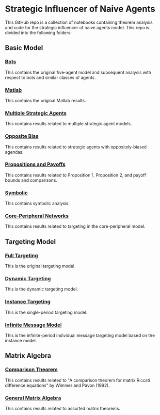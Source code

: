 # Strategic Influencer of Naive Agents

This GitHub repo is a collection of notebooks containing theorem analysis and code for the strategic influencer of naive agents model. This repo is divided into the following folders:

## Basic Model

### [Bots](https://github.com/jbrightuniverse/strategic_influencer_of_naive_agents/tree/main/bots)
This contains the original five-agent model and subsequent analysis with respect to bots and similar classes of agents.

### [Matlab](https://github.com/jbrightuniverse/strategic_influencer_of_naive_agents/tree/main/matlab)
This contains the original Matlab results.

### [Multiple Strategic Agents](https://github.com/jbrightuniverse/strategic_influencer_of_naive_agents/tree/main/multiple_strategic_agents)
This contains results related to multiple strategic agent models.

### [Opposite Bias](https://github.com/jbrightuniverse/strategic_influencer_of_naive_agents/tree/main/opposite_bias)
This contains results related to strategic agents with oppositely-biased agendas.

### [Propositions and Payoffs](https://github.com/jbrightuniverse/strategic_influencer_of_naive_agents/tree/main/propositions_and_payoffs)
This contains results related to Proposition 1, Proposition 2, and payoff bounds and comparisons.

### [Symbolic](https://github.com/jbrightuniverse/strategic_influencer_of_naive_agents/tree/main/symbolic)
This contains symbolic analysis.

### [Core-Peripheral Networks](https://github.com/jbrightuniverse/strategic_influencer_of_naive_agents/tree/main/core_peripheral_networks)
This contains results related to targeting in the core-peripheral model.

## Targeting Model

### [Full Targeting](https://github.com/jbrightuniverse/strategic_influencer_of_naive_agents/tree/main/full_targeting)
This is the original targeting model.

### [Dynamic Targeting](https://github.com/jbrightuniverse/strategic_influencer_of_naive_agents/tree/main/dynamic_targeting)
This is the dynamic targeting model.

### [Instance Targeting](https://github.com/jbrightuniverse/strategic_influencer_of_naive_agents/tree/main/instance_targeting)
This is the single-period targeting model.

### [Infinite Message Model](https://github.com/jbrightuniverse/strategic_influencer_of_naive_agents/tree/main/infinite_message_model)
This is the infinite-period individual message targeting model based on the instance model.


## Matrix Algebra

### [Comparison Theorem](https://github.com/jbrightuniverse/strategic_influencer_of_naive_agents/tree/main/comparison_theorem)
This contains results related to "A comparison theorem for matrix Riccati difference equations" by Wimmer and Pavon (1992).

### [General Matrix Algebra](https://github.com/jbrightuniverse/strategic_influencer_of_naive_agents/tree/main/general_matrix_algebra)
This contains results related to assorted matrix theorems.
